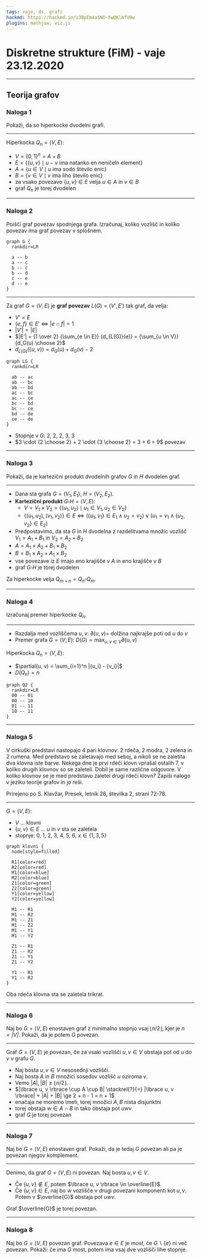 ```yaml
---
tags: vaje, ds, grafi
hackmd: https://hackmd.io/s3BpEm4aSNO-XwQKlAfVHw
plugins: mathjax, viz.js
---
```

# Diskretne strukture (FiM) - vaje 23.12.2020

---

## Teorija grafov

### Naloga 1

Pokaži, da so hiperkocke dvodelni grafi.

----

Hiperkocka ${Q_n} = (V, E)$:
* $V = \lbrace 0, 1 \rbrace^n = A + B$
* $E = \lbrace \lbrace u, v \rbrace \mid u-v \text{ ima natanko en neničeln element} \rbrace$
* $A = \lbrace u \in V \mid u \text{ ima sodo število enic} \rbrace$
* $B = \lbrace v \in V \mid v \text{ ima liho število enic} \rbrace$
* za vsako povezavo $\lbrace u, v \rbrace \in E$ velja $u \in A$ in $v \in B$
* graf ${Q_n}$ je torej dvodelen

---

### Naloga 2

Poišči graf povezav spodnjega grafa. Izračunaj, koliko vozlišč in koliko povezav ima graf povezav v splošnem.

```graphviz
graph G {
  rankdir=LR

  a -- b
  a -- c
  b -- c
  b -- d
  c -- e
  d -- e
}
```

----

Za graf $G = (V, E)$ je **graf povezav** $L(G) = (V', E')$ tak graf, da velja:
* $V' = E$
* $\lbrace e, f \rbrace \in E' \iff |e \cap f| = 1$
* $|V'| = |E|$
* $|E'| = {1 \over 2} {\sum_{e \in E}} {d_{L(G)}(e)} = {\sum_{u \in V}} {d_G(u) \choose 2}$
* ${d_{L(G)}(\lbrace u, v \rbrace)} = {d_G(u)} + {d_G(v)} - 2$

```graphviz
graph LG {
  rankdir=LR
  
  ab -- ac
  ab -- bc
  ab -- bd
  ac -- bc
  ac -- ce
  bc -- bd
  bc -- ce
  bd -- de
  ce -- de
}
```

* Stopnje v $G$: 2, 2, 2, 3, 3
* $3 \cdot {2 \choose 2} + 2 \cdot {3 \choose 2} = 3 + 6 = 9$ povezav

---

### Naloga 3

Pokaži, da je kartezični produkt dvodelnih grafov $G$ in $H$ dvodelen graf.

----

* Dana sta grafa $G = ({V_1}, {E_1})$, $H = ({V_2}, {E_2})$.
* **Kartezični produkt** $G \square H = (V, E)$:
  * $V = {V_1} \times {V_2} = \lbrace ({u_1}, {u_2}) \mid {u_1} \in {V_1}, {u_2} \in {V_2} \rbrace$
  * $\lbrace ({u_1}, {u_2}), ({v_1}, {v_2}) \rbrace \in E \iff (\lbrace {u_1}, {v_1} \rbrace \in {E_1} \land {u_2} = {v_2}) \lor ({u_1} = {v_1} \land \lbrace {u_2}, {v_2} \rbrace \in {E_2})$
* Predpostavimo, da sta $G$ in $H$ dvodelna z razdelitvama množic vozlišč ${V_1} = {A_1} + {B_1}$ in ${V_2} = {A_2} + {B_2}$
* $A = {A_1} \times {A_2} + {B_1} \times {B_2}$
* $B = {B_1} \times {A_2} + {A_1} \times {B_2}$
* vse povezave iz $E$ imajo eno krajišče v $A$ in eno krajišče v $B$
* graf $G \square H$ je torej dvodelen

Za hiperkocke velja ${Q_{m+n}} = {Q_n} \square {Q_m}$.

---

### Naloga 4

Izračunaj premer hiperkocke ${Q_n}$.

----

* Razdalja med vozliščema $u, v$: $\partial(u, v) =$ dolžina najkrajše poti od $u$ do $v$
* Premer grafa $G = (V, E)$: $D(G) = {\max_{u, v \in V}} \partial(u, v)$

Hiperkocka ${Q_n} = (V, E)$:
* $\partial(u, v) = \sum_{i=1}^n |{u_i} - {v_i}|$
* $D({Q_n}) = n$

```graphviz
graph Q2 {
  rankdir=LR
  00 -- 01
  00 -- 10
  01 -- 11
  10 -- 11
}
```

---

### Naloga 5

V cirkuški predstavi nastopajo $4$ pari klovnov: $2$ rdeča, $2$ modra, $2$ zelena in $2$ rumena. Med predstavo se zaletavajo med seboj, a nikoli se ne zaletita dva klovna iste barve. Nekega dne je prvi rdeči klovn vprašal ostalih $7$, v koliko drugih klovnov so se zaleteli. Dobil je same različne odgovore. V koliko klovnov se je med predstavo zaletel drugi rdeči klovn? Zapiši nalogo v jeziku teorije grafov in jo reši.

Prirejeno po S. Klavžar, Presek, letnik 26, številka 2, strani 72-78.

----

$G = (V, E)$:
* $V$ ... klovni
* $\lbrace u, v \rbrace \in E$ ... $u$ in $v$ sta se zaletela
* stopnje: 0, 1, 2, 3, 4, 5, 6, $x \in \lbrace 1, 3, 5 \rbrace$

```graphviz
graph klovni {
  node[style=filled]
  
  R1[color=red]
  R2[color=red]
  M1[color=blue]
  M2[color=blue]
  Z1[color=green]
  Z2[color=green]
  Y1[color=yellow]
  Y2[color=yellow]
  
  M1 -- R1
  M1 -- R2
  M1 -- Z1
  M1 -- Z2
  M1 -- Y1
  M1 -- Y2
  
  Z1 -- R1
  Z1 -- R2
  Z1 -- Y1
  Z1 -- Y2
  
  Y1 -- R1
  Y1 -- R2
}
```

Oba rdeča klovna sta se zaletela trikrat.

---

### Naloga 6

Naj bo $G = (V, E)$ enostaven graf z minimalno stopnjo vsaj $\lfloor n/2 \rfloor$, kjer je <i>$n = |V|$</i>. Pokaži, da je potem $G$ povezan.

----

Graf $G = (V, E)$ je povezan, če za vsaki vozlišči $u, v \in V$ obstaja pot od $u$ do $v$ v grafu $G$.

* Naj bosta $u, v \in V$ nesosednji vozlišči.
* Naj bosta $A$ in $B$ množici sosedov vozlišč $u$ oziroma $v$.
* Vemo $|A|, |B| \ge \lfloor n/2 \rfloor$.
* $|\lbrace u, v \rbrace \cup A \cup B| \stackrel{?}{=} |\lbrace u, v \rbrace| + |A| + |B| \ge 2 + n - 1 = n + 1$
* enačaja ne moremo imeti, torej množici $A, B$ nista disjunktni
* torej obstaja $w \in A \cap B$ in tako obstaja pot $uwv$
* graf $G$ je torej povezan

---

### Naloga 7

Naj bo $G = (V, E)$ enostaven graf. Pokaži, da je tedaj $G$ povezan ali pa je povezan njegov komplement.

----

Denimo, da graf $G = (V, E)$ ni povezan. Naj bosta $u, v \in V$.
* Če $\lbrace u, v \rbrace \not\in E$, potem $\lbrace u, v \rbrace \in \overline{E}$.
* Če $\lbrace u, v \rbrace \in E$, naj bo $w$ vozlišče v drugi povezani komponenti kot $u, v$. Potem v $\overline{G}$ obstaja pot $uwv$.

Graf $\overline{G}$ je torej povezan.

---

### Naloga 8

Naj bo $G = (V, E)$ povezan graf. Povezava $e \in E$ je *most*, če $G \backslash \lbrace e \rbrace$ ni več povezan. Pokaži: če ima $G$ most, potem ima vsaj dve vozlišči lihe stopnje.
